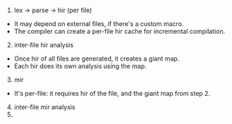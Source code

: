 1. lex -> parse -> hir (per file)
  - It may depend on external files, if there's a custom macro.
  - The compiler can create a per-file hir cache for incremental compilation.
2. inter-file hir analysis
  - Once hir of all files are generated, it creates a giant map.
  - Each hir does its own analysis using the map.
3. mir
  - It's per-file: it requires hir of the file, and the giant map from step 2.
4. inter-file mir analysis
5. 
